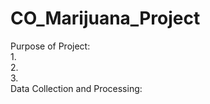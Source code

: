 # CO_Marijuana_Project

Purpose of Project:<br>
1.<br>
2.<br>
3.<br>
Data Collection and Processing:<br>
